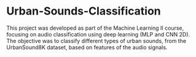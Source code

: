 # Urban-Sounds-Classification

This project was developed as part of the Machine Learning II course, focusing on audio classification using deep learning (MLP and CNN 2D). The objective was to classify different types of urban sounds, from the UrbanSound8K dataset, based on features of the audio signals. 
